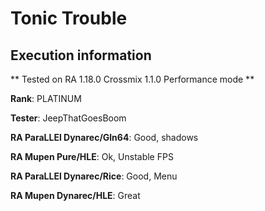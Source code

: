 # Tonic Trouble 

## Execution information


** Tested on RA 1.18.0 Crossmix 1.1.0 Performance mode **


**Rank**: PLATINUM


**Tester**: JeepThatGoesBoom



**RA ParaLLEl Dynarec/Gln64**: Good, shadows


**RA Mupen Pure/HLE**: Ok, Unstable FPS


**RA ParaLLEl Dynarec/Rice**: Good, Menu


**RA Mupen Dynarec/HLE**: Great